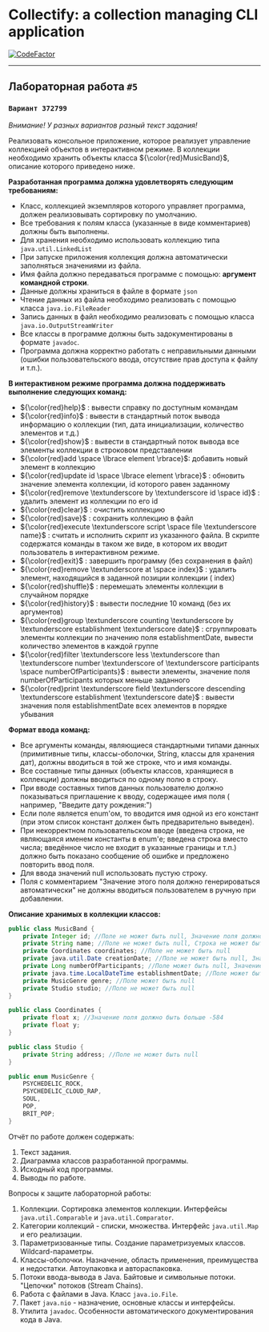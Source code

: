 # Collectify: a collection managing CLI application

[![CodeFactor](https://www.codefactor.io/repository/github/xviistarplatinum/java_v_var_372799/badge)](https://www.codefactor.io/repository/github/xviistarplatinum/java_v_var_372799)
___

## Лабораторная работа `#5`

### `Вариант 372799`

_Внимание! У разных вариантов разный текст задания!_

Реализовать консольное приложение, которое реализует управление коллекцией объектов в интерактивном режиме. В коллекции
необходимо хранить объекты класса ${\color{red}MusicBand}$, описание которого приведено ниже.

**Разработанная программа должна удовлетворять следующим требованиям:**

- Класс, коллекцией экземпляров которого управляет программа, должен реализовывать сортировку по умолчанию.
- Все требования к полям класса (указанные в виде комментариев) должны быть выполнены.
- Для хранения необходимо использовать коллекцию типа `java.util.LinkedList`
- При запуске приложения коллекция должна автоматически заполняться значениями из файла.
- Имя файла должно передаваться программе с помощью: **аргумент командной строки**.
- Данные должны храниться в файле в формате `json`
- Чтение данных из файла необходимо реализовать с помощью класса `java.io.FileReader`
- Запись данных в файл необходимо реализовать с помощью класса `java.io.OutputStreamWriter`
- Все классы в программе должны быть задокументированы в формате `javadoc`.
- Программа должна корректно работать с неправильными данными (ошибки пользовательского ввода, отсутствие прав доступа к
  файлу и т.п.).

**В интерактивном режиме программа должна поддерживать выполнение следующих команд:**

- ${\color{red}help}$ : вывести справку по доступным командам
- ${\color{red}info}$ : вывести в стандартный поток вывода информацию о коллекции (тип, дата инициализации, количество
  элементов и т.д.)
- ${\color{red}show}$ : вывести в стандартный поток вывода все элементы коллекции в строковом представлении
- ${\color{red}add \space \lbrace element \rbrace}$: добавить новый элемент в коллекцию
- ${\color{red}update id \space \lbrace element \rbrace}$ : обновить значение элемента коллекции, id которого равен
  заданному
- ${\color{red}remove \textunderscore by \textunderscore id \space id}$ : удалить элемент из коллекции по его id
- ${\color{red}clear}$ : очистить коллекцию
- ${\color{red}save}$ : сохранить коллекцию в файл
- ${\color{red}execute \textunderscore script \space file \textunderscore name}$ : считать и исполнить скрипт из
  указанного файла. В скрипте содержатся команды в таком же виде, в котором их вводит пользователь в интерактивном
  режиме.
- ${\color{red}exit}$ : завершить программу (без сохранения в файл)
- ${\color{red}remove \textunderscore at \space index}$ : удалить элемент, находящийся в заданной позиции коллекции (
  index)
- ${\color{red}shuffle}$ : перемешать элементы коллекции в случайном порядке
- ${\color{red}history}$ : вывести последние 10 команд (без их аргументов)
- ${\color{red}group \textunderscore counting \textunderscore by \textunderscore establishment \textunderscore date}$ :
  сгруппировать элементы коллекции по значению
  поля
  establishmentDate, вывести
  количество элементов в каждой группе
- ${\color{red}filter \textunderscore less \textunderscore than \textunderscore number \textunderscore of
  \textunderscore participants \space numberOfParticipants}$ : вывести элементы, значение поля numberOfParticipants
  которых меньше заданного
- ${\color{red}print \textunderscore field \textunderscore descending \textunderscore establishment \textunderscore
  date}$ : вывести значения поля establishmentDate всех элементов в порядке убывания

**Формат ввода команд:**

- Все аргументы команды, являющиеся стандартными типами данных (примитивные типы, классы-оболочки, String, классы для
  хранения дат), должны вводиться в той же строке, что и имя команды.
- Все составные типы данных (объекты классов, хранящиеся в коллекции) должны вводиться по одному полю в строку.
- При вводе составных типов данных пользователю должно показываться приглашение к вводу, содержащее имя поля (
  например, "Введите дату рождения:")
- Если поле является enum'ом, то вводится имя одной из его констант (при этом список констант должен быть предварительно
  выведен).
- При некорректном пользовательском вводе (введена строка, не являющаяся именем константы в enum'е; введена строка
  вместо числа; введённое число не входит в указанные границы и т.п.) должно быть показано сообщение об ошибке и
  предложено повторить ввод поля.
- Для ввода значений null использовать пустую строку.
- Поля с комментарием "Значение этого поля должно генерироваться автоматически" не должны вводиться пользователем
  в ручную при добавлении.

**Описание хранимых в коллекции классов:**

```java
public class MusicBand {
    private Integer id; //Поле не может быть null, Значение поля должно быть больше 0, Значение этого поля должно быть уникальным, Значение этого поля должно генерироваться автоматически
    private String name; //Поле не может быть null, Строка не может быть пустой
    private Coordinates coordinates; //Поле не может быть null
    private java.util.Date creationDate; //Поле не может быть null, Значение этого поля должно генерироваться автоматически
    private Long numberOfParticipants; //Поле может быть null, Значение поля должно быть больше 0
    private java.time.LocalDateTime establishmentDate; //Поле может быть null
    private MusicGenre genre; //Поле может быть null
    private Studio studio; //Поле не может быть null
}

public class Coordinates {
    private float x; //Значение поля должно быть больше -584
    private float y;
}

public class Studio {
    private String address; //Поле не может быть null
}

public enum MusicGenre {
    PSYCHEDELIC_ROCK,
    PSYCHEDELIC_CLOUD_RAP,
    SOUL,
    POP,
    BRIT_POP;
}
```

Отчёт по работе должен содержать:

1. Текст задания.
2. Диаграмма классов разработанной программы.
3. Исходный код программы.
4. Выводы по работе.

Вопросы к защите лабораторной работы:

1. Коллекции. Сортировка элементов коллекции. Интерфейсы `java.util.Comparable` и `java.util.Comparator`.
2. Категории коллекций - списки, множества. Интерфейс `java.util.Map` и его реализации.
3. Параметризованные типы. Создание параметризуемых классов. Wildcard-параметры.
4. Классы-оболочки. Назначение, область применения, преимущества и недостатки. Автоупаковка и автораспаковка.
5. Потоки ввода-вывода в Java. Байтовые и символьные потоки. "Цепочки" потоков (Stream Chains).
6. Работа с файлами в Java. Класс `java.io.File`.
7. Пакет `java.nio` - назначение, основные классы и интерфейсы.
8. Утилита `javadoc`. Особенности автоматического документирования кода в Java.